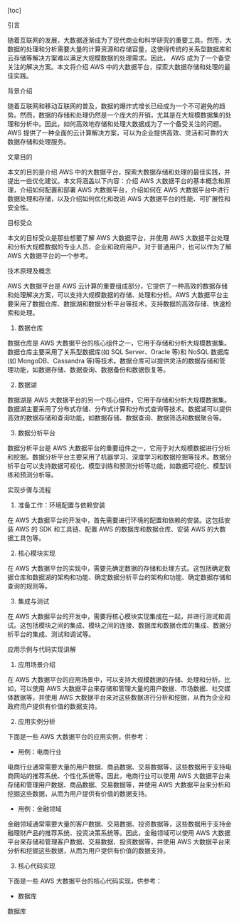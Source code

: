 
[toc]                    
                
                
引言

随着互联网的发展，大数据逐渐成为了现代商业和科学研究的重要工具。然而，大数据的处理和分析需要大量的计算资源和存储容量，这使得传统的关系型数据库和云存储等解决方案难以满足大规模数据的处理需求。因此， AWS 成为了一个备受关注的解决方案。本文将介绍 AWS 中的大数据平台，探索大数据存储和处理的最佳实践。

背景介绍

随着互联网和移动互联网的普及，数据的爆炸式增长已经成为一个不可避免的趋势。然而，数据的存储和处理仍然是一个庞大的开销，尤其是在大规模数据集的处理和分析中。因此，如何高效地存储和处理大数据成为了一个备受关注的问题。AWS 提供了一种全面的云计算解决方案，可以为企业提供高效、灵活和可靠的大数据存储和处理服务。

文章目的

本文的目的是介绍 AWS 中的大数据平台，探索大数据存储和处理的最佳实践，并提出一些优化建议。本文将涵盖以下内容：介绍 AWS 大数据平台的基本概念和原理，介绍如何配置和部署 AWS 大数据平台，介绍如何在 AWS 大数据平台中进行数据处理和存储，以及介绍如何优化和改进 AWS 大数据平台的性能、可扩展性和安全性。

目标受众

本文的目标受众是那些想要了解 AWS 大数据平台，并使用 AWS 大数据平台处理和分析大规模数据的专业人员、企业和政府用户。对于普通用户，也可以作为了解 AWS 大数据平台的一个参考。

技术原理及概念

AWS 大数据平台是 AWS 云计算的重要组成部分，它提供了一种高效的数据存储和处理解决方案，可以支持大规模数据的存储、处理和分析。AWS 大数据平台主要采用了数据仓库、数据湖和数据分析平台等技术，支持数据的高效存储、快速检索和处理。

1. 数据仓库

数据仓库是 AWS 大数据平台的核心组件之一，它用于存储和分析大规模数据集。数据仓库主要采用了关系型数据库(如 SQL Server、Oracle 等)和 NoSQL 数据库(如 MongoDB、Cassandra 等)等技术。数据仓库可以提供灵活的数据存储和管理功能，如数据存储、数据查询、数据备份和数据恢复等。

2. 数据湖

数据湖是 AWS 大数据平台的另一个核心组件，它用于存储和分析大规模数据集。数据湖主要采用了分布式存储、分布式计算和分布式查询等技术。数据湖可以提供高效的数据存储和查询功能，如数据存储、数据查询、数据筛选和数据聚合等。

3. 数据分析平台

数据分析平台是 AWS 大数据平台的重要组件之一，它用于对大规模数据进行分析和挖掘。数据分析平台主要采用了机器学习、深度学习和数据挖掘等技术。数据分析平台可以支持数据可视化、模型训练和预测分析等功能，如数据可视化、模型训练和预测分析等。

实现步骤与流程

1. 准备工作：环境配置与依赖安装

在 AWS 大数据平台的开发中，首先需要进行环境的配置和依赖的安装。这包括安装 AWS 的 SDK 和工具链、配置 AWS 的数据库和数据仓库、安装 AWS 的大数据工具包等。

2. 核心模块实现

在 AWS 大数据平台的实现中，需要先确定数据的存储和处理方式。这包括确定数据仓库和数据湖的架构和功能、确定数据分析平台的架构和功能、确定数据存储和查询的规则等。

3. 集成与测试

在 AWS 大数据平台的开发中，需要将核心模块实现集成在一起，并进行测试和调试。这包括模块之间的集成、模块之间的连接、数据库和数据仓库的集成、数据分析平台的集成、测试和调试等。

应用示例与代码实现讲解

1. 应用场景介绍

在 AWS 大数据平台的应用场景中，可以支持大规模数据的存储、处理和分析。比如，可以使用 AWS 大数据平台来存储和管理大量的用户数据、市场数据、社交媒体数据等，并使用 AWS 大数据平台来对这些数据进行分析和挖掘，从而为企业和政府用户提供有价值的数据支持。

2. 应用实例分析

下面是一些 AWS 大数据平台的应用实例，供参考：

- 用例：电商行业

电商行业通常需要大量的用户数据、商品数据、交易数据等，这些数据用于支持电商网站的推荐系统、个性化系统等。因此，电商行业可以使用 AWS 大数据平台来存储和管理用户数据、商品数据、交易数据等，并使用 AWS 大数据平台来分析和挖掘这些数据，从而为用户提供有价值的数据支持。

- 用例：金融领域

金融领域通常需要大量的客户数据、交易数据、投资数据等，这些数据用于支持金融理财产品的推荐系统、投资决策系统等。因此，金融领域可以使用 AWS 大数据平台来存储和管理客户数据、交易数据、投资数据等，并使用 AWS 大数据平台来分析和挖掘这些数据，从而为用户提供有价值的数据支持。

3. 核心代码实现

下面是一些 AWS 大数据平台的核心代码实现，供参考：

- 数据库

数据库

